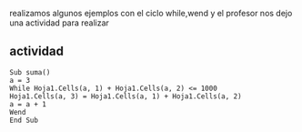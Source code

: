 
realizamos algunos ejemplos con el ciclo while,wend y el profesor nos dejo una actividad para realizar 

## actividad
```
Sub suma()
a = 3
While Hoja1.Cells(a, 1) + Hoja1.Cells(a, 2) <= 1000
Hoja1.Cells(a, 3) = Hoja1.Cells(a, 1) + Hoja1.Cells(a, 2)
a = a + 1
Wend
End Sub

```

